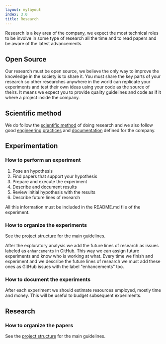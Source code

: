 ```yaml
---
layout: mylayout
index: 3.0
title: Research
---
```


Research is a key area of the company, we expect the most technical roles to be involve in some type of research all the time and to read papers and be aware of the latest advancements.

## Open Source

Our research must be open source, we believe the only way to improve the knowledge in the society is to share it. You must share the key parts of your research so other researches anywhere in the world can replicate your experiments and test their own ideas using your code as the source of theirs. It means we expect you to provide quality guidelines and code as if it where a project inside the company.

## Scientific method

We do follow the [scientific method](https://en.wikipedia.org/wiki/Scientific_method) of doing research and we also follow good [engineering practices](/4-3-developing) and [documentation](/4-2-documentation#project-structure) defined for the company.

## Experimentation

### How to perform an experiment

1. Pose an hypothesis
1. Find papers that support your hypothesis
1. Prepare and execute the experiment
1. Describe and document results
1. Review initial hypothesis with the results
1. Describe future lines of research

All this information must be included in the README.md file of the experiment.

### How to organize the experiments

See the [project structure](/4-2-documentation#project-structure) for the main guidelines.

After the exploratory analysis we add the future lines of research as issues labeled as `enhancements` in GitHub. This way we can assign future experiments and know who is working at what. Every time we finish and experiment and we describe the future lines of research we must add these ones as GitHub issues with the label "enhancements" too.

### How to document the experiments

After each experiment we should estimate resources employed, mostly time and money. This will be useful to budget subsequent experiments.

## Research

### How to organize the papers

See the [project structure](/4-2-documentation#project-structure) for the main guidelines.